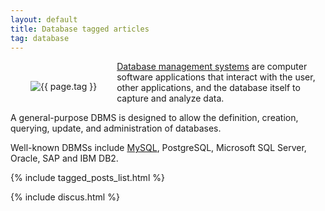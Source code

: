 ```yaml
---
layout: default
title: Database tagged articles
tag: database
---
```


<div style="float: left; margin: 2.0rem;">
	<img src="/public/images/{{ page.tag }}.png" style="max-width: 10rem;" alt="{{ page.tag }}" />
</div>

[Database management systems](https://en.wikipedia.org/wiki/Database) are computer software applications that interact with the user, other applications, and the database itself to capture and analyze data. 

A general-purpose DBMS is designed to allow the definition, creation, querying, update, and administration of databases. 

Well-known DBMSs include [MySQL](/tag/mysql), PostgreSQL, Microsoft SQL Server, Oracle, SAP and IBM DB2.


{% include tagged_posts_list.html %}

{% include discus.html %}
